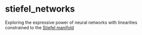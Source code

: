 # stiefel_networks

Exploring the expressive power of neural networks with linearities constrained to the [Stiefel manifold](https://en.wikipedia.org/wiki/Stiefel_manifold)
